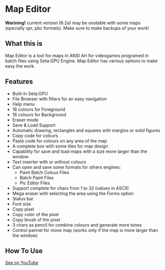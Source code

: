 # Map Editor

**Warining!** current version (6.2a) may be unstable with some maps (specially spr, pbc formats). Make sure to make backups of your work!

## What this is
Map Editor is a tool for maps in ANSI Art for videogames programed in batch files using Seta:GPU Engine.
Map Editor has various options to make easy the work.
 

## Features
 
 - Built-in Seta:GPU
 - File Browser with filters for an easy navigation
 - Help menu
 - 16 colours for Foreground
 - 16 colours for Background
 - Eraser mode
 - Save & Load Support
 - Automatic drawing, rectangles and squares with margins or solid figures
 - Copy code for colours
 - Paste code for colours on any area of the map
 - A complete box with some tiles for map design
 - Capability for save and load maps with a size more larger than the window
 - Text inserter with or without colours
 - Can open and save some formats for others engines:
   - Paint Batch Colous Files
   - Batch Paint Files
   - Pic Editor Files
 - Support complete for chars from 1 to 32 (values in ASCII)
 - Mega eraser with selecting the area using the Forms option
 - Status bar
 - Font size
 - Copy pixel
 - Copy color of the pixel
 - Copy brush of the pixel
 - 3 chars as pencil for combine colours and generate more tones
 - Control pannel for move map (works only if the map is more larger than the window)

 ## How To Use
[See on YouTube](http://www.youtube.com/watch?v=gOXZB4hJgQU)

